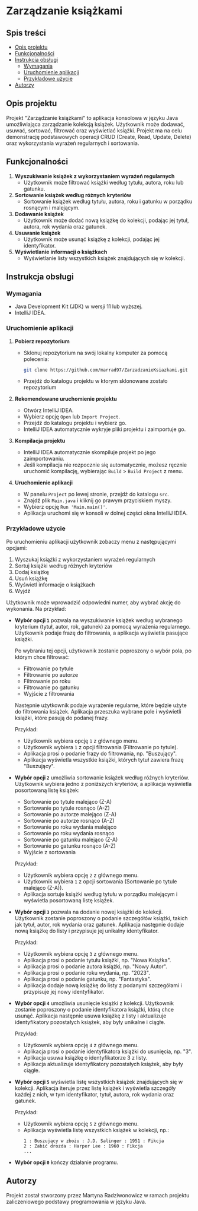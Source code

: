 # Zarządzanie książkami

## Spis treści

- [Opis projektu](#opis-projektu)
- [Funkcjonalności](#funkcjonalności)
- [Instrukcja obsługi](#instrukcja-obsługi)
    - [Wymagania](#wymagania)
    - [Uruchomienie aplikacji](#uruchomienie-aplikacji)
    - [Przykładowe użycie](#przykładowe-użycie)
- [Autorzy](#autorzy)

## Opis projektu

Projekt "Zarządzanie książkami" to aplikacja konsolowa w języku Java umożliwiająca zarządzanie kolekcją książek. Użytkownik może dodawać, usuwać, sortować, filtrować oraz wyświetlać książki. Projekt ma na celu demonstrację podstawowych operacji CRUD (Create, Read, Update, Delete) oraz wykorzystania wyrażeń regularnych i sortowania.

## Funkcjonalności

1. **Wyszukiwanie książek z wykorzystaniem wyrażeń regularnych**
    - Użytkownik może filtrować książki według tytułu, autora, roku lub gatunku.
2. **Sortowanie książek według różnych kryteriów**
    - Sortowanie książek według tytułu, autora, roku i gatunku w porządku rosnącym i malejącym.
3. **Dodawanie książek**
    - Użytkownik może dodać nową książkę do kolekcji, podając jej tytuł, autora, rok wydania oraz gatunek.
4. **Usuwanie książek**
    - Użytkownik może usunąć książkę z kolekcji, podając jej identyfikator.
5. **Wyświetlanie informacji o książkach**
    - Wyświetlanie listy wszystkich książek znajdujących się w kolekcji.


## Instrukcja obsługi

### Wymagania

- Java Development Kit (JDK) w wersji 11 lub wyższej.
- IntelliJ IDEA.

### Uruchomienie aplikacji

1. **Pobierz repozytorium**

    - Sklonuj repozytorium na swój lokalny komputer za pomocą polecenia:
      ```sh
      git clone https://github.com/marrad97/ZarzadzanieKsiazkami.git
      ```
    - Przejdź do katalogu projektu w ktorym sklonowane zostało repozytorium

2. **Rekomendowane uruchomienie projektu**
    
    - Otwórz IntelliJ IDEA.
    - Wybierz opcję `Open` lub `Import Project`.
    - Przejdź do katalogu projektu i wybierz go.
    - IntelliJ IDEA automatycznie wykryje pliki projektu i zaimportuje go.

3. **Kompilacja projektu**

    - IntelliJ IDEA automatycznie skompiluje projekt po jego zaimportowaniu.
    - Jeśli kompilacja nie rozpocznie się automatycznie, możesz ręcznie uruchomić kompilację, wybierając `Build` > `Build Project` z menu.

4. **Uruchomienie aplikacji**
    - W panelu `Project` po lewej stronie, przejdź do katalogu `src`.
    - Znajdź plik `Main.java` i kliknij go prawym przyciskiem myszy.
    - Wybierz opcję `Run 'Main.main()'`.
    - Aplikacja uruchomi się w konsoli w dolnej części okna IntelliJ IDEA.

### Przykładowe użycie

Po uruchomieniu aplikacji użytkownik zobaczy menu z następującymi opcjami:

1. Wyszukaj książki z wykorzystaniem wyrażeń regularnych
2. Sortuj książki według różnych kryteriów
3. Dodaj książkę
4. Usuń książkę
5. Wyświetl informacje o książkach
0. Wyjdź

Użytkownik może wprowadzić odpowiedni numer, aby wybrać akcję do wykonania. Na przykład:

- **Wybór opcji `1`** pozwala na wyszukiwanie książek według wybranego kryterium (tytuł, autor, rok, gatunek) za pomocą wyrażenia regularnego. Użytkownik podaje frazę do filtrowania, a aplikacja wyświetla pasujące książki.

  Po wybraniu tej opcji, użytkownik zostanie poproszony o wybór pola, po którym chce filtrować:

    - Filtrowanie po tytule
    - Filtrowanie po autorze
    - Filtrowanie po roku
    - Filtrowanie po gatunku
    - Wyjście z filtrowania

  Następnie użytkownik podaje wyrażenie regularne, które będzie użyte do filtrowania książek. Aplikacja przeszuka wybrane pole i wyświetli książki, które pasują do podanej frazy.

  Przykład:

    - Użytkownik wybiera opcję `1` z głównego menu.
    - Użytkownik wybiera `1` z opcji filtrowania (Filtrowanie po tytule).
    - Aplikacja prosi o podanie frazy do filtrowania, np. "Buszujący".
    - Aplikacja wyświetla wszystkie książki, których tytuł zawiera frazę "Buszujący".

- **Wybór opcji `2`** umożliwia sortowanie książek według różnych kryteriów. Użytkownik wybiera jedno z poniższych kryteriów, a aplikacja wyświetla posortowaną listę książek:

    - Sortowanie po tytule malejąco (Z-A)
    - Sortowanie po tytule rosnąco (A-Z)
    - Sortowanie po autorze malejąco (Z-A)
    - Sortowanie po autorze rosnąco (A-Z)
    - Sortowanie po roku wydania malejąco
    - Sortowanie po roku wydania rosnąco
    - Sortowanie po gatunku malejąco (Z-A)
    - Sortowanie po gatunku rosnąco (A-Z)
    - Wyjście z sortowania

  Przykład:

    - Użytkownik wybiera opcję `2` z głównego menu.
    - Użytkownik wybiera `1` z opcji sortowania (Sortowanie po tytule malejąco (Z-A)).
    - Aplikacja sortuje książki według tytułu w porządku malejącym i wyświetla posortowaną listę książek.

- **Wybór opcji `3`** pozwala na dodanie nowej książki do kolekcji. Użytkownik zostanie poproszony o podanie szczegółów książki, takich jak tytuł, autor, rok wydania oraz gatunek. Aplikacja następnie dodaje nową książkę do listy i przypisuje jej unikalny identyfikator.

  Przykład:

    - Użytkownik wybiera opcję `3` z głównego menu.
    - Aplikacja prosi o podanie tytułu książki, np. "Nowa Książka".
    - Aplikacja prosi o podanie autora książki, np. "Nowy Autor".
    - Aplikacja prosi o podanie roku wydania, np. "2023".
    - Aplikacja prosi o podanie gatunku, np. "Fantastyka".
    - Aplikacja dodaje nową książkę do listy z podanymi szczegółami i przypisuje jej nowy identyfikator.

- **Wybór opcji `4`** umożliwia usunięcie książki z kolekcji. Użytkownik zostanie poproszony o podanie identyfikatora książki, którą chce usunąć. Aplikacja następnie usuwa książkę z listy i aktualizuje identyfikatory pozostałych książek, aby były unikalne i ciągłe.

  Przykład:

    - Użytkownik wybiera opcję `4` z głównego menu.
    - Aplikacja prosi o podanie identyfikatora książki do usunięcia, np. "3".
    - Aplikacja usuwa książkę o identyfikatorze 3 z listy.
    - Aplikacja aktualizuje identyfikatory pozostałych książek, aby były ciągłe.

- **Wybór opcji `5`** wyświetla listę wszystkich książek znajdujących się w kolekcji. Aplikacja iteruje przez listę książek i wyświetla szczegóły każdej z nich, w tym identyfikator, tytuł, autora, rok wydania oraz gatunek.

  Przykład:

    - Użytkownik wybiera opcję `5` z głównego menu.
    - Aplikacja wyświetla listę wszystkich książek w kolekcji, np.:
      ```
      1 : Buszujący w zbożu : J.D. Salinger : 1951 : Fikcja
      2 : Zabić drozda : Harper Lee : 1960 : Fikcja
      ...
      ```

- **Wybór opcji `0`** kończy działanie programu.

## Autorzy

Projekt został stworzony przez Martyna Radziwonowicz w ramach projektu zaliczeniowego podstawy programowania w języku Java.
